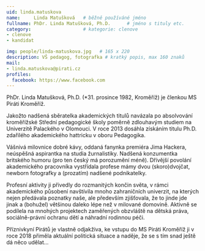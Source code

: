```yaml
---
uid: linda.matuskova
name:     Linda Matušková  	# běžně používáné jméno
fullname: PhDr. Linda Matušková, Ph.D.  	# jméno s tituly etc.
category:                   # kategorie: clenove
- clenove
- kandidat

img: people/linda-matuskova.jpg   # 165 x 220
description: VŠ pedagog, fotografka # kratký popis, max 160 znaků
mail:
- linda.matuskova@pirati.cz
profiles:
  facebook: https://www.facebook.com
---
```


PhDr. Linda Matušková, Ph.D. (*31. prosince 1982, Kroměříž) je členkou MS Piráti Kroměříž.

Jakožto nadšená sběratelka akademických titulů navázala po absolvování kroměřížské Střední pedagogické školy poměrně zdlouhavým studiem na Univerzitě Palackého v Olomouci. V roce 2013 dosáhla získáním titulu Ph.D. zdařilého akademického hattricku v oboru Pedagogika.

Vášnivá milovnice dobré kávy, oddaná fanynka premiéra Jima Hackera, neúspěšná aspirantka na studia žurnalistiky. Nadšená konzumentka britského humoru (pro ten český má porozumění méně).
Dřívější povolání akademického pracovníka vystřídala profese mámy dvou (skoro)dvojčat, newborn fotografky a (prozatím) nadšené podnikatelky.

Profesní aktivity ji přivedly do rozmanitých končin světa, v rámci akademického působení navštívila mnoho zahraničních univerzit, na kterých nejen předávala poznatky naše, ale především zjišťovala, že to jinde jde jinak a (bohužel) většinou daleko lépe než v milované domovině. Aktivně se podílela na mnohých projektech zaměřených obzvláště na dětská práva, sociálně-právní ochranu dětí a náhradní rodinnou péči.

Příznivkyní Pirátů je vlastně odjakživa, ke vstupu do MS Piráti Kroměříž ji v roce 2018 přiměla aktuální politická situace a naděje, že se s tím snad ještě dá něco udělat...
